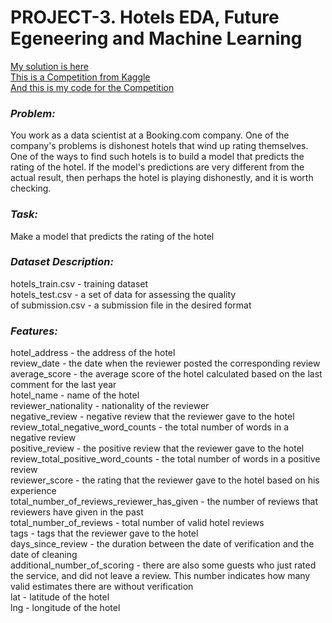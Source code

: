 # PROJECT-3. Hotels EDA, Future Egeneering and Machine Learning  
[My solution is here](https://github.com/PlatArs/PROJECT-3_Hotels_ML/blob/master/Project_3_hotel-reviews-by-platars.ipynb)  
[This is a Competition from Kaggle](https://www.kaggle.com/competitions/sf-booking)  
[And this is my code for the Competition](https://www.kaggle.com/code/arseniiplatonov/hotel-reviews-by-platars)  
### ***Problem:***
You work as a data scientist at a Booking.com company. One of the company's problems is dishonest hotels that wind up rating themselves. One of the ways to find such hotels is to build a model that predicts the rating of the hotel. If the model's predictions are very different from the actual result, then perhaps the hotel is playing dishonestly, and it is worth checking.

### ***Task:***
Make a model that predicts the rating of the hotel

### ***Dataset Description:***

hotels_train.csv - training dataset  
hotels_test.csv - a set of data for assessing the quality  
of submission.csv - a submission file in the desired format  

### ***Features:***
hotel_address - the address of the hotel  
review_date - the date when the reviewer posted the corresponding review  
average_score - the average score of the hotel calculated based on the last comment for the last year  
hotel_name - name of the hotel  
reviewer_nationality - nationality of the reviewer  
negative_review - negative review that the reviewer gave to the hotel  
review_total_negative_word_counts - the total number of words in a negative review  
positive_review - the positive review that the reviewer gave to the hotel  
review_total_positive_word_counts - the total number of words in a positive review  
reviewer_score - the rating that the reviewer gave to the hotel based on his experience  
total_number_of_reviews_reviewer_has_given - the number of reviews that reviewers have given in the past  
total_number_of_reviews - total number of valid hotel reviews  
tags - tags that the reviewer gave to the hotel  
days_since_review - the duration between the date of verification and the date of cleaning  
additional_number_of_scoring - there are also some guests who just rated the service, and did not leave a review. This number indicates how many valid estimates there are without verification  
lat - latitude of the hotel  
lng - longitude of the hotel  
